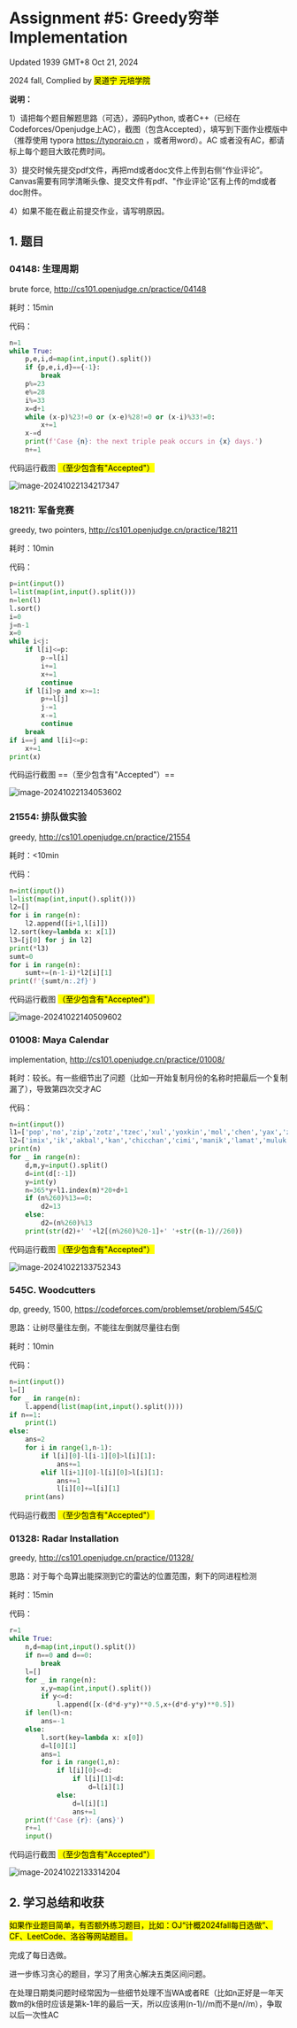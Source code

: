# Assignment #5: Greedy穷举Implementation

Updated 1939 GMT+8 Oct 21, 2024

2024 fall, Complied by <mark>吴道宁 元培学院</mark>



**说明：**

1）请把每个题目解题思路（可选），源码Python, 或者C++（已经在Codeforces/Openjudge上AC），截图（包含Accepted），填写到下面作业模版中（推荐使用 typora https://typoraio.cn ，或者用word）。AC 或者没有AC，都请标上每个题目大致花费时间。

3）提交时候先提交pdf文件，再把md或者doc文件上传到右侧“作业评论”。Canvas需要有同学清晰头像、提交文件有pdf、"作业评论"区有上传的md或者doc附件。

4）如果不能在截止前提交作业，请写明原因。



## 1. 题目

### 04148: 生理周期

brute force, http://cs101.openjudge.cn/practice/04148

耗时：15min



代码：

```python
n=1
while True:
    p,e,i,d=map(int,input().split())
    if {p,e,i,d}=={-1}:
        break
    p%=23
    e%=28
    i%=33
    x=d+1
    while (x-p)%23!=0 or (x-e)%28!=0 or (x-i)%33!=0:
        x+=1
    x-=d
    print(f'Case {n}: the next triple peak occurs in {x} days.')
    n+=1
```



代码运行截图 <mark>（至少包含有"Accepted"）</mark>

![image-20241022134217347](C:\Users\wudaoning\AppData\Roaming\Typora\typora-user-images\image-20241022134217347.png)



### 18211: 军备竞赛

greedy, two pointers, http://cs101.openjudge.cn/practice/18211

耗时：10min



代码：

```python
p=int(input())
l=list(map(int,input().split()))
n=len(l)
l.sort()
i=0
j=n-1
x=0
while i<j:
    if l[i]<=p:
        p-=l[i]
        i+=1
        x+=1
        continue
    if l[i]>p and x>=1:
        p+=l[j]
        j-=1
        x-=1
        continue
    break
if i==j and l[i]<=p:
    x+=1
print(x)
```



代码运行截图 ==（至少包含有"Accepted"）==

![image-20241022134053602](C:\Users\wudaoning\AppData\Roaming\Typora\typora-user-images\image-20241022134053602.png)



### 21554: 排队做实验

greedy, http://cs101.openjudge.cn/practice/21554

耗时：<10min



代码：

```python
n=int(input())
l=list(map(int,input().split()))
l2=[]
for i in range(n):
    l2.append([i+1,l[i]])
l2.sort(key=lambda x: x[1])
l3=[j[0] for j in l2]
print(*l3)
sumt=0
for i in range(n):
    sumt+=(n-1-i)*l2[i][1]
print(f'{sumt/n:.2f}')
```



代码运行截图 <mark>（至少包含有"Accepted"）</mark>

![image-20241022140509602](C:\Users\wudaoning\AppData\Roaming\Typora\typora-user-images\image-20241022140509602.png)



### 01008: Maya Calendar

implementation, http://cs101.openjudge.cn/practice/01008/

耗时：较长。有一些细节出了问题（比如一开始复制月份的名称时把最后一个复制漏了），导致第四次交才AC



代码：

```python
n=int(input())
l1=['pop','no','zip','zotz','tzec','xul','yoxkin','mol','chen','yax','zac','ceh','mac','kankin','muan','pax','koyab','cumhu','uayet']
l2=['imix','ik','akbal','kan','chicchan','cimi','manik','lamat','muluk','ok','chuen','eb','ben','ix','mem','cib','caban','eznab','canac','ahau']
print(n)
for _ in range(n):
    d,m,y=input().split()
    d=int(d[:-1])
    y=int(y)
    n=365*y+l1.index(m)*20+d+1
    if (n%260)%13==0:
        d2=13
    else:
        d2=(n%260)%13
    print(str(d2)+' '+l2[(n%260)%20-1]+' '+str((n-1)//260))
```



代码运行截图 <mark>（至少包含有"Accepted"）</mark>

![image-20241022133752343](C:\Users\wudaoning\AppData\Roaming\Typora\typora-user-images\image-20241022133752343.png)



### 545C. Woodcutters

dp, greedy, 1500, https://codeforces.com/problemset/problem/545/C

思路：让树尽量往左倒，不能往左倒就尽量往右倒

耗时：10min



代码：

```python
n=int(input())
l=[]
for _ in range(n):
    l.append(list(map(int,input().split())))
if n==1:
    print(1)
else:
    ans=2
    for i in range(1,n-1):
        if l[i][0]-l[i-1][0]>l[i][1]:
            ans+=1
        elif l[i+1][0]-l[i][0]>l[i][1]:
            ans+=1
            l[i][0]+=l[i][1]
    print(ans)
```



代码运行截图 <mark>（至少包含有"Accepted"）</mark>





### 01328: Radar Installation

greedy, http://cs101.openjudge.cn/practice/01328/

思路：对于每个岛算出能探测到它的雷达的位置范围，剩下的同进程检测

耗时：15min



代码：

```python
r=1
while True:
    n,d=map(int,input().split())
    if n==0 and d==0:
        break
    l=[]
    for _ in range(n):
        x,y=map(int,input().split())
        if y<=d:
            l.append([x-(d*d-y*y)**0.5,x+(d*d-y*y)**0.5])
    if len(l)<n:
        ans=-1
    else:
        l.sort(key=lambda x: x[0])
        d=l[0][1]
        ans=1
        for i in range(1,n):
            if l[i][0]<=d:
                if l[i][1]<d:
                    d=l[i][1]
            else:
                d=l[i][1]
                ans+=1
    print(f'Case {r}: {ans}')
    r+=1
    input()
```



代码运行截图 <mark>（至少包含有"Accepted"）</mark>

![image-20241022133314204](C:\Users\wudaoning\AppData\Roaming\Typora\typora-user-images\image-20241022133314204.png)



## 2. 学习总结和收获

<mark>如果作业题目简单，有否额外练习题目，比如：OJ“计概2024fall每日选做”、CF、LeetCode、洛谷等网站题目。</mark>

完成了每日选做。

进一步练习贪心的题目，学习了用贪心解决五类区间问题。

在处理日期类问题时经常因为一些细节处理不当WA或者RE（比如n正好是一年天数m的k倍时应该是第k-1年的最后一天，所以应该用(n-1)//m而不是n//m），争取以后一次性AC

